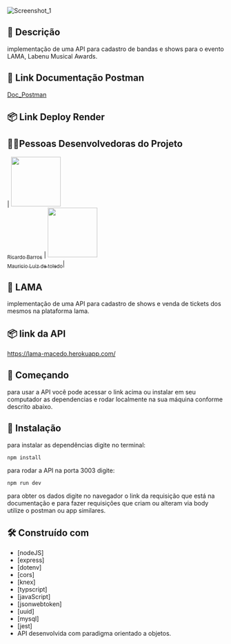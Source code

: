 ![Screenshot_1](https://user-images.githubusercontent.com/45580434/79641791-06e1c100-8170-11ea-8ecf-b6c889805d55.png)
<br>


## :memo: Descrição
implementação de uma API para cadastro de bandas e shows para o evento LAMA, Labenu Musical Awards.

## 📌 Link Documentação Postman
[Doc_Postman](https://documenter.getpostman.com/view/22376520/2s93JzKzpB)

## 📦 Link Deploy Render


##  👩🏾Pessoas Desenvolvedoras do Projeto

| [<img src="https://avatars.githubusercontent.com/u/102339228?v=4" width=115><br><sub>Ricardo Barros</sub>](https://github.com/Ricardoteleco) |  [<img src="[https://avatars.githubusercontent.com/u/74737156?v=4](https://avatars.githubusercontent.com/u/102395706?v=4)" width=115><br><sub>Mauricio Luiz de toledo</sub>](https://github.com/mlt3800)|


##  🎤 LAMA

implementação de uma API para cadastro de shows e venda de tickets dos mesmos na plataforma lama.


## 📦 link da API

https://lama-macedo.herokuapp.com/

## 🚀 Começando

para usar a API você pode acessar o link acima ou instalar em seu computador as dependencias e rodar localmente na sua máquina conforme descrito abaixo.

## 🔧 Instalação

para instalar as dependências digite no terminal:

```
npm install 
```

para rodar a API na porta 3003 digite:

```
npm run dev
```

para obter os dados digite no navegador o link da requisição que está na documentação e para fazer requisiçôes que criam ou alteram via body utilize o postman ou app similares.


## 🛠️ Construído com

* [nodeJS]
* [express]
* [dotenv]
* [cors]
* [knex]
* [typscript]
* [javaScript]
* [jsonwebtoken]
* [uuid]
* [mysql]
* [jest]
* API desenvolvida com paradigma orientado a objetos.



